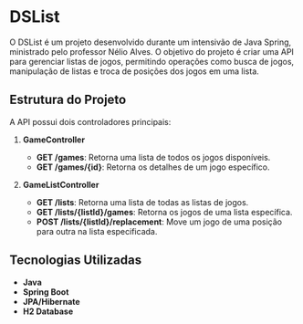 # DSList

O DSList é um projeto desenvolvido durante um intensivão de Java Spring, ministrado pelo professor Nélio Alves. O objetivo do projeto é criar uma API para gerenciar listas de jogos, permitindo operações como busca de jogos, manipulação de listas e troca de posições dos jogos em uma lista.

## Estrutura do Projeto

A API possui dois controladores principais:

1. **GameController**
   - **GET /games**: Retorna uma lista de todos os jogos disponíveis.
   - **GET /games/{id}**: Retorna os detalhes de um jogo específico.

2. **GameListController**
   - **GET /lists**: Retorna uma lista de todas as listas de jogos.
   - **GET /lists/{listId}/games**: Retorna os jogos de uma lista específica.
   - **POST /lists/{listId}/replacement**: Move um jogo de uma posição para outra na lista especificada.

## Tecnologias Utilizadas

- **Java**
- **Spring Boot**
- **JPA/Hibernate**
- **H2 Database**
